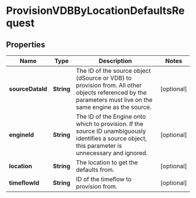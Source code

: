 

# ProvisionVDBByLocationDefaultsRequest


## Properties

Name | Type | Description | Notes
------------ | ------------- | ------------- | -------------
**sourceDataId** | **String** | The ID of the source object (dSource or VDB) to provision from. All other objects referenced by the parameters must live on the same engine as the source. |  [optional]
**engineId** | **String** | The ID of the Engine onto which to provision. If the source ID unambiguously identifies a source object, this parameter is unnecessary and ignored. |  [optional]
**location** | **String** | The location to get the defaults from. |  [optional]
**timeflowId** | **String** | ID of the timeflow to provision from. |  [optional]



